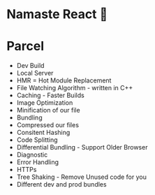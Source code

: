 # Namaste React 🚀

# Parcel

- Dev Build
- Local Server
- HMR = Hot Module Replacement
- File Watching Algorithm - written in C++
- Caching - Faster Builds
- Image Optimization
- Minification of our file
- Bundling
- Compressed our files
- Consitent Hashing
- Code Splitting
- Differential Bundling - Support Older Browser
- Diagnostic
- Error Handling
- HTTPs
- Tree Shaking - Remove Unused code for you
- Different dev and prod bundles
